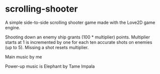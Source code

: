 # scrolling-shooter
A simple side-to-side scrolling shooter game made with the Love2D game engine.

Shooting down an enemy ship grants (100 * multiplier) points. Multiplier starts at 1 is incremented by one for each ten accurate shots on enemies (up to 5). Missing a shot resets multiplier.

Main music by me

Power-up music is Elephant by Tame Impala
